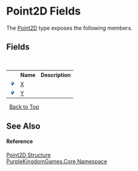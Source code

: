 # Point2D Fields
 

The <a href="T_PurpleKingdomGames_Core_Point2D">Point2D</a> type exposes the following members.


## Fields
&nbsp;<table><tr><th></th><th>Name</th><th>Description</th></tr><tr><td>![Public field](media/pubfield.gif "Public field")</td><td><a href="F_PurpleKingdomGames_Core_Point2D_X">X</a></td><td /></tr><tr><td>![Public field](media/pubfield.gif "Public field")</td><td><a href="F_PurpleKingdomGames_Core_Point2D_Y">Y</a></td><td /></tr></table>&nbsp;
<a href="#point2d-fields">Back to Top</a>

## See Also


#### Reference
<a href="T_PurpleKingdomGames_Core_Point2D">Point2D Structure</a><br /><a href="N_PurpleKingdomGames_Core">PurpleKingdomGames.Core Namespace</a><br />
